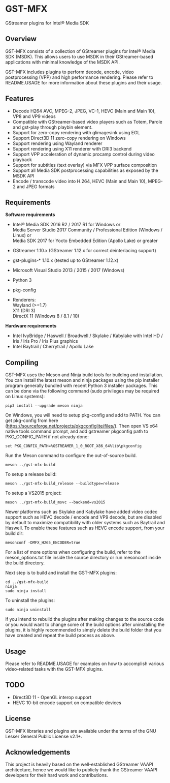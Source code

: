 GST-MFX
==============
GStreamer plugins for Intel&reg; Media SDK


Overview
--------
GST-MFX consists of a collection of GStreamer plugins for Intel&reg; Media SDK (MSDK).
This allows users to use MSDK in their GStreamer-based applications with minimal knowledge of 
the MSDK API.

GST-MFX includes plugins to perform decode, encode, video postprocessing (VPP)
and high performance rendering. Please refer to README.USAGE for more information about these
plugins and their usage.


Features
--------
 - Decode H264 AVC, MPEG-2, JPEG, VC-1, HEVC (Main and Main 10), VP8 and VP9 videos
 - Compatible with GStreamer-based video players such as Totem, Parole and gst-play
   through playbin element.
 - Support for zero-copy rendering with glimagesink using EGL
 - Support Direct3D 11 zero-copy rendering on Windows
 - Support rendering using Wayland renderer
 - Support rendering using X11 renderer with DRI3 backend
 - Support VPP acceleration of dynamic procamp control during video playback
 - Support for subtitles (text overlay) via MFX VPP surface composition
 - Support all Media SDK postprocessing capabilities as exposed by the MSDK API
 - Encode / transcode video into H.264, HEVC (Main and Main 10), MPEG-2 and JPEG formats


Requirements
------------

**Software requirements**

  * Intel&reg; Media SDK 2016 R2 / 2017 R1 for Windows or  
    Media Server Studio 2017 Community / Professional Edition (Windows / Linux) or  
    Media SDK 2017 for Yocto Embedded Edition (Apollo Lake) or greater
  * GStreamer 1.10.x (GStreamer 1.12.x for correct deinterlacing support)
  * gst-plugins-* 1.10.x (tested up to GStreamer 1.12.x)
  * Microsoft Visual Studio 2013 / 2015 / 2017 (Windows)
  * Python 3
  * pkg-config
 
  * Renderers:  
    Wayland (>=1.7)  
    X11 (DRI 3)  
    DirectX 11 (Windows 8 / 8.1 / 10)

**Hardware requirements**

  * Intel IvyBridge / Haswell / Broadwell / Skylake / Kabylake with Intel HD / Iris / Iris Pro / Iris Plus graphics
  * Intel Baytrail / Cherrytrail / Apollo Lake


Compiling
---------
GST-MFX uses the Meson and Ninja build tools for building and installation.
You can install the latest meson and ninja packages using the pip installer program generally bundled with recent Python 3 installer packages.
This can be done via the following command (sudo privileges may be required on Linux systems):

	pip3 install --upgrade meson ninja

On Windows, you will need to setup pkg-config and add to PATH.
You can get pkg-config from here (https://sourceforge.net/projects/pkgconfiglite/files/).
Then open VS x64 native tools command prompt, and add gstreamer pkgconfig path to PKG_CONFIG_PATH if not already done:

	set PKG_CONFIG_PATH=%GSTREAMER_1_0_ROOT_X86_64%lib\pkgconfig

Run the Meson command to configure the out-of-source build.

	meson ../gst-mfx-build

To setup a release build:

	meson ../gst-mfx-build_release --buildtype=release
	
To setup a VS2015 project:

	meson ../gst-mfx-build_msvc --backend=vs2015
		
Newer platforms such as Skylake and Kabylake have added video codec support such as HEVC decode / encode and VP9 decode,
but are disabled by default to maximize compatibility with older systems such as Baytrail and Haswell.
To enable these features such as HEVC encode support, from your build dir:

	mesonconf -DMFX_H265_ENCODER=true

For a list of more options when configuring the build, refer to the meson_options.txt file inside the source directory or run mesonconf inside the build directory.

Next step is to build and install the GST-MFX plugins:

	cd ../gst-mfx-build
	ninja
	sudo ninja install

To uninstall the plugins:

	sudo ninja uninstall

If you intend to rebuild the plugins after making changes to the source code or you would
want to change some of the build options after uninstalling the plugins, it is highly recommended to
simply delete the build folder that you have created and repeat the build process as above.


Usage
-----
Please refer to README.USAGE for examples on how to accomplish various
video-related tasks with the GST-MFX plugins.


TODO
----
 - Direct3D 11 - OpenGL interop support
 - HEVC 10-bit encode support on compatible devices


License
-------
GST-MFX libraries and plugins are available under the
terms of the GNU Lesser General Public License v2.1+.


Acknowledgements
----------------
This project is heavily based on the well-established GStreamer VAAPI architecture, hence we would
like to publicly thank the GStreamer VAAPI developers for their hard work and contributions.

